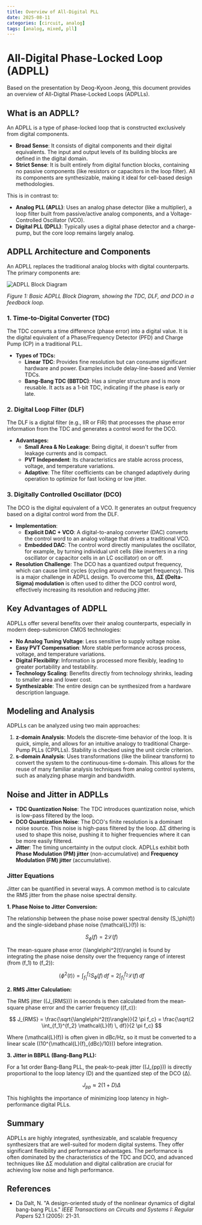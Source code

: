 ```yaml
---
title: Overview of All-Digital PLL
date: 2025-08-11
categories: [circuit, analog]
tags: [analog, mixed, pll]
---
```


# All-Digital Phase-Locked Loop (ADPLL)

Based on the presentation by Deog-Kyoon Jeong, this document provides an overview of All-Digital Phase-Locked Loops (ADPLLs).

## What is an ADPLL?

An ADPLL is a type of phase-locked loop that is constructed exclusively from digital components.

-   **Broad Sense**: It consists of digital components and their digital equivalents. The input and output levels of its building blocks are defined in the digital domain.
-   **Strict Sense**: It is built entirely from digital function blocks, containing no passive components (like resistors or capacitors in the loop filter). All its components are synthesizable, making it ideal for cell-based design methodologies.

This is in contrast to:
-   **Analog PLL (APLL)**: Uses an analog phase detector (like a multiplier), a loop filter built from passive/active analog components, and a Voltage-Controlled Oscillator (VCO).
-   **Digital PLL (DPLL)**: Typically uses a digital phase detector and a charge-pump, but the core loop remains largely analog.

## ADPLL Architecture and Components

An ADPLL replaces the traditional analog blocks with digital counterparts. The primary components are:

![ADPLL Block Diagram](https://i.imgur.com/9Z8z4gY.png)

*Figure 1: Basic ADPLL Block Diagram, showing the TDC, DLF, and DCO in a feedback loop.*

### 1. Time-to-Digital Converter (TDC)

The TDC converts a time difference (phase error) into a digital value. It is the digital equivalent of a Phase/Frequency Detector (PFD) and Charge Pump (CP) in a traditional PLL.

-   **Types of TDCs:**
    -   **Linear TDC**: Provides fine resolution but can consume significant hardware and power. Examples include delay-line-based and Vernier TDCs.
    -   **Bang-Bang TDC (BBTDC)**: Has a simpler structure and is more reusable. It acts as a 1-bit TDC, indicating if the phase is early or late.

### 2. Digital Loop Filter (DLF)

The DLF is a digital filter (e.g., IIR or FIR) that processes the phase error information from the TDC and generates a control word for the DCO.

-   **Advantages:**
    -   **Small Area & No Leakage**: Being digital, it doesn't suffer from leakage currents and is compact.
    -   **PVT Independent**: Its characteristics are stable across process, voltage, and temperature variations.
    -   **Adaptive**: The filter coefficients can be changed adaptively during operation to optimize for fast locking or low jitter.

### 3. Digitally Controlled Oscillator (DCO)

The DCO is the digital equivalent of a VCO. It generates an output frequency based on a digital control word from the DLF.

-   **Implementation**: 
    -   **Explicit DAC + VCO**: A digital-to-analog converter (DAC) converts the control word to an analog voltage that drives a traditional VCO.
    -   **Embedded DAC**: The control word directly manipulates the oscillator, for example, by turning individual unit cells (like inverters in a ring oscillator or capacitor cells in an LC oscillator) on or off.
-   **Resolution Challenge**: The DCO has a quantized output frequency, which can cause limit cycles (cycling around the target frequency). This is a major challenge in ADPLL design. To overcome this, **ΔΣ (Delta-Sigma) modulation** is often used to dither the DCO control word, effectively increasing its resolution and reducing jitter.

## Key Advantages of ADPLL

ADPLLs offer several benefits over their analog counterparts, especially in modern deep-submicron CMOS technologies:

-   **No Analog Tuning Voltage**: Less sensitive to supply voltage noise.
-   **Easy PVT Compensation**: More stable performance across process, voltage, and temperature variations.
-   **Digital Flexibility**: Information is processed more flexibly, leading to greater portability and testability.
-   **Technology Scaling**: Benefits directly from technology shrinks, leading to smaller area and lower cost.
-   **Synthesizable**: The entire design can be synthesized from a hardware description language.

## Modeling and Analysis

ADPLLs can be analyzed using two main approaches:

1.  **z-domain Analysis**: Models the discrete-time behavior of the loop. It is quick, simple, and allows for an intuitive analogy to traditional Charge-Pump PLLs (CPPLLs). Stability is checked using the unit circle criterion.
2.  **s-domain Analysis**: Uses transformations (like the bilinear transform) to convert the system to the continuous-time s-domain. This allows for the reuse of many familiar analysis techniques from analog control systems, such as analyzing phase margin and bandwidth.

## Noise and Jitter in ADPLLs

-   **TDC Quantization Noise**: The TDC introduces quantization noise, which is low-pass filtered by the loop.
-   **DCO Quantization Noise**: The DCO's finite resolution is a dominant noise source. This noise is high-pass filtered by the loop. ΔΣ dithering is used to shape this noise, pushing it to higher frequencies where it can be more easily filtered.
-   **Jitter**: The timing uncertainty in the output clock. ADPLLs exhibit both **Phase Modulation (PM) jitter** (non-accumulative) and **Frequency Modulation (FM) jitter** (accumulative).

### Jitter Equations

Jitter can be quantified in several ways. A common method is to calculate the RMS jitter from the phase noise spectral density.

**1. Phase Noise to Jitter Conversion:**

The relationship between the phase noise power spectral density \(S_\phi(f)\) and the single-sideband phase noise \(\mathcal{L}(f)\) is:

$$ S_\phi(f) = 2 \mathcal{L}(f) $$

The mean-square phase error \(\langle\phi^2(t)\rangle\) is found by integrating the phase noise density over the frequency range of interest (from \(f_1\) to \(f_2\)):

$$ \langle\phi^2(t)\rangle = \int_{f_1}^{f_2} S_\phi(f) \, df = 2 \int_{f_1}^{f_2} \mathcal{L}(f) \, df $$

**2. RMS Jitter Calculation:**

The RMS jitter (\(J_{RMS}\)) in seconds is then calculated from the mean-square phase error and the carrier frequency (\(f_c\)):

$$ J_{RMS} = \frac{\sqrt{\langle\phi^2(t)\rangle}}{2 \pi f_c} = \frac{\sqrt{2 \int_{f_1}^{f_2} \mathcal{L}(f) \, df}}{2 \pi f_c} $$

Where \(\mathcal{L}(f)\) is often given in dBc/Hz, so it must be converted to a linear scale (\(10^{\mathcal{L}(f)_{dBc}/10}\)) before integration.

**3. Jitter in BBPLL (Bang-Bang PLL):**

For a 1st order Bang-Bang PLL, the peak-to-peak jitter (\(J_{pp}\)) is directly proportional to the loop latency (D) and the quantized step of the DCO (Δ).

$$ J_{pp} \approx 2(1+D)\Delta $$

This highlights the importance of minimizing loop latency in high-performance digital PLLs.

## Summary

ADPLLs are highly integrated, synthesizable, and scalable frequency synthesizers that are well-suited for modern digital systems. They offer significant flexibility and performance advantages. The performance is often dominated by the characteristics of the TDC and DCO, and advanced techniques like ΔΣ modulation and digital calibration are crucial for achieving low noise and high performance.

## References

- Da Dalt, N. "A design-oriented study of the nonlinear dynamics of digital bang-bang PLLs." *IEEE Transactions on Circuits and Systems I: Regular Papers* 52.1 (2005): 21-31.
